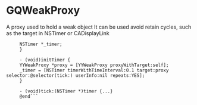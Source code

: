 # GQWeakProxy
A proxy used to hold a weak object It can be used avoid retain cycles, such as the target in NSTimer or CADisplayLink

```  @implementation MyView {
     NSTimer *_timer;
     }
     
     - (void)initTimer {
     YYWeakProxy *proxy = [YYWeakProxy proxyWithTarget:self];
     _timer = [NSTimer timerWithTimeInterval:0.1 target:proxy selector:@selector(tick:) userInfo:nil repeats:YES];
     }
     
     - (void)tick:(NSTimer *)timer {...}
     @end```
